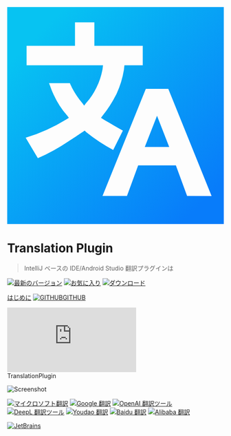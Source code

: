 <div class="logo">
    <div class="bg shader"></div>
    <div class="bg"></div>
    <svg id="logo" xmlns="http://www.w3.org/2000/svg" viewBox="0 0 16 16">
        <defs>
            <linearGradient id="logo-fill" x1="-0.473" y1="16.473" x2="14.871" y2="1.129"
                            gradientTransform="matrix(1, 0, 0, -1, 0, 16)"
                            gradientUnits="userSpaceOnUse">
                <stop offset="0.17" stop-color="#07c3f2"/>
                <stop offset="0.97" stop-color="#087cfa"/>
            </linearGradient>
        </defs>
        <path fill="url(#logo-fill)"
              d="M0,0V16H16V0ZM5.835,9.224l-.113-.113s-.828.564-1.2.79a14.393,14.393,0,0,1-2.259,1.243l-.9-1.506A13.033,13.033,0,0,0,4.367,8.282l.188-.113-.113-.15A6.147,6.147,0,0,1,3.388,6.362c-.113-.226-.188-.489-.3-.753H4.631c.037.113.113.226.15.339a6.379,6.379,0,0,0,.791,1.167l.113.151L5.8,7.115a4.907,4.907,0,0,0,.79-1.167A5.2,5.2,0,0,0,7.04,4.593l.038-.3H1.431V2.861H5.007V1.129H6.438V2.861h3.576V4.292H8.659l-.038.339a6.877,6.877,0,0,1-.527,1.731A8.722,8.722,0,0,1,7.04,8.019l-.113.15.3.189c.414.226.828.489,1.318.753l-.715,1.43A13,13,0,0,1,5.835,9.224Zm7.454,4.705-.828-2.258H9.675l-.828,2.258H7.04l3.2-7.9H11.9l3.2,7.905Zm-2.221-5.91.9,2.3H10.165Z"/>
    </svg>
</div>

<h1>Translation Plugin</h1>

> IntelliJ ベースの IDE/Android Studio 翻訳プラグインは

<div class="badges">

[![最新のバージョン][badge:last-version]][gh:last-release]
[![お気に入り][badge:stars]][jb:translation-plugin]
[![ダウンロード][badge:downloads]][jb:translation-plugin]

</div>

<div class="buttons unselectable">

[はじめに](/ja/docs)
[![GITHUB](../img/github.svg ':class=icon :size=2emx2em')GITHUB](https://github.com/YiiGuxing/TranslationPlugin ':class=github-button')

</div>
<div class="button--plugin-installation">
  <iframe src="https://plugins.jetbrains.com/embeddable/install/8579" frameborder="none"></iframe>
</div>

<div class="idea-frame" oncontextmenu="return false;" ondragstart="return false;">
<div class="frame-header">TranslationPlugin</div>

![Screenshot](../img/screenshot.gif ':size=550x545')

<div class="frame-footer"></div>
</div>

<div class="translator-logo">

[![マイクロソフト翻訳](../img/microsoft_translator_logo.svg ':size=252x30')](https://www.bing.com/translator 'マイクロソフト翻訳')
[![Google 翻訳](../img/google_translate_logo.svg ':size=215x30')](https://translate.google.jp 'Google 翻訳')
[![OpenAI 翻訳ツール](../img/openai_logo.svg ':size=110x30')](https://openai.com 'OpenAI 翻訳ツール')
[![DeepL 翻訳ツール](../img/deepl_translate_logo.svg ':size=86x30')](https://www.deepl.com 'DeepL 翻訳ツール')
[![Youdao 翻訳](../img/youdao_translate_logo.svg ':size=155x30')](https://ai.youdao.com 'Youdao 翻訳')
[![Baidu 翻訳](../img/baidu_translate_logo.svg ':size=98x30')](https://fanyi-api.baidu.com 'Baidu 翻訳')
[![Alibaba 翻訳](../img/ali_translate_logo.png ':size=124x30')](https://translate.alibaba.com 'Alibaba 翻訳')

</div>

<div class="jetbrains-logo">

[![JetBrains](../img/jetbrains.svg)](https://www.jetbrains.com/?from=TranslationPlugin ':size=150x163')

</div>

[badge:last-version]: https://img.shields.io/github/v/release/YiiGuxing/TranslationPlugin?style=flat-square&color=007AC1&sort=semver&label=%E6%9C%80%E6%96%B0%E3%81%AE%E3%83%90%E3%83%BC%E3%82%B8%E3%83%A7%E3%83%B3

[badge:stars]: https://img.shields.io/github/stars/YiiGuxing/TranslationPlugin?logo=github&style=flat-square&color=009688&label=%E3%81%8A%E6%B0%97%E3%81%AB%E5%85%A5%E3%82%8A

[badge:downloads]: https://img.shields.io/jetbrains/plugin/d/8579?style=flat-square&label=%E3%83%80%E3%82%A6%E3%83%B3%E3%83%AD%E3%83%BC%E3%83%89

[gh:last-release]: https://github.com/YiiGuxing/TranslationPlugin/releases/latest

[jb:translation-plugin]: https://github.com/YiiGuxing/TranslationPlugin